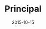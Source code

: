 ---
layout: staff
date: 2015-10-15
image: 
category: staff_admin
name: Mr. Lavin
room: 
title: Principal
email: slavin@cps.edu
---